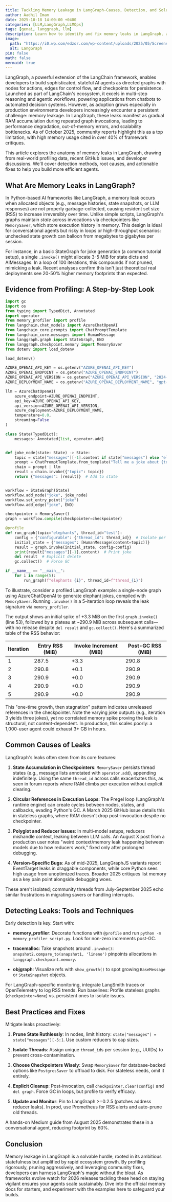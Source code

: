 ```yaml
---
title: Tackling Memory Leakage in LangGraph-Causes, Detection, and Solutions
author: Aadhil Imam
date: 2025-10-18 14:00:00 +0400
categories: [LLM,LangGraph,LLMOps]
tags: [genai, langgraph, llm]
description: Learn how to identify and fix memory leaks in LangGraph, a LangChain extension for stateful AI agents, with practical detection tools and mitigation strategies.
image:
  path: "https://i0.wp.com/edzor.com/wp-content/uploads/2025/05/Screenshot-2025-05-12-at-3.47.21%E2%80%AFPM.png?fit=1400%2C792&ssl=1"
  alt: LangGraph
pin: false
math: false
mermaid: true
---
```


LangGraph, a powerful extension of the LangChain framework, enables developers to build sophisticated, stateful AI agents as directed graphs with nodes for actions, edges for control flow, and checkpoints for persistence. Launched as part of LangChain's ecosystem, it excels in multi-step reasoning and agentic workflows, powering applications from chatbots to automated decision systems. However, as adoption grows especially in production environments developers increasingly encounter a persistent challenge: memory leakage. In LangGraph, these leaks manifest as gradual RAM accumulation during repeated graph invocations, leading to performance degradation, out-of-memory errors, and scalability bottlenecks. As of October 2025, community reports highlight this as a top limitation, with high memory usage cited in over 40% of framework critiques.

This article explores the anatomy of memory leaks in LangGraph, drawing from real-world profiling data, recent GitHub issues, and developer discussions. We'll cover detection methods, root causes, and actionable fixes to help you build more efficient agents.

## What Are Memory Leaks in LangGraph?

In Python-based AI frameworks like LangGraph, a memory leak occurs when allocated objects (e.g., message histories, state snapshots, or LLM responses) are not properly garbage-collected, causing resident set size (RSS) to increase irreversibly over time. Unlike simple scripts, LangGraph's graphs maintain *state* across invocations via checkpointers like `MemorySaver`, which store execution history in memory. This design is ideal for conversational agents but risky in loops or high-throughput scenarios: unchecked state growth can balloon from megabytes to gigabytes per session.

For instance, in a basic StateGraph for joke generation (a common tutorial setup), a single `.invoke()` might allocate 3-5 MiB for state dicts and AIMessages. In a loop of 100 iterations, this compounds if not pruned, mimicking a leak. Recent analyses confirm this isn't just theoretical real deployments see 20-50% higher memory footprints than expected.

## Evidence from Profiling: A Step-by-Step Look

```python
import gc
import os
from typing import TypedDict, Annotated
import operator
from memory_profiler import profile
from langchain.chat_models import AzureChatOpenAI
from langchain_core.prompts import ChatPromptTemplate
from langchain_core.messages import HumanMessage
from langgraph.graph import StateGraph, END
from langgraph.checkpoint.memory import MemorySaver
from dotenv import load_dotenv

load_dotenv()

AZURE_OPENAI_API_KEY = os.getenv("AZURE_OPENAI_API_KEY")
AZURE_OPENAI_ENDPOINT = os.getenv("AZURE_OPENAI_ENDPOINT")
AZURE_OPENAI_API_VERSION = os.getenv("AZURE_OPENAI_API_VERSION", "2024-12-01-preview")
AZURE_DEPLOYMENT_NAME = os.getenv("AZURE_OPENAI_DEPLOYMENT_NAME", "gpt-4o-mini")

llm = AzureChatOpenAI( 
    azure_endpoint=AZURE_OPENAI_ENDPOINT,
    api_key=AZURE_OPENAI_API_KEY,
    api_version=AZURE_OPENAI_API_VERSION,
    azure_deployment=AZURE_DEPLOYMENT_NAME,
    temperature=0.0,
    streaming=False
)

class State(TypedDict):
    messages: Annotated[list, operator.add] 


def joke_node(state: State) -> State:
    topic = state["messages"][-1].content if state["messages"] else "elephants" 
    prompt = ChatPromptTemplate.from_template("Tell me a joke about {topic}.")
    chain = prompt | llm
    result = chain.invoke({"topic": topic})
    return {"messages": [result]}  # Add to state


workflow = StateGraph(State)
workflow.add_node("joke", joke_node)
workflow.set_entry_point("joke")
workflow.add_edge("joke", END)

checkpointer = MemorySaver()
graph = workflow.compile(checkpointer=checkpointer)

@profile
def run_graph(topic="elephants", thread_id="test"):
    config = {"configurable": {"thread_id": thread_id}}  # Isolate per thread
    initial_state = {"messages": [HumanMessage(content=topic)]}
    result = graph.invoke(initial_state, config=config)
    print(result["messages"][-1].content)  # Print joke
    del result  # Explicit delete
    gc.collect()  # Force GC

if __name__ == "__main__":
    for i in range(5):  
        run_graph(f"elephants {i}", thread_id=f"thread_{i}") 

```

To illustrate, consider a profiled LangGraph example: a single-node graph using AzureChatOpenAI to generate elephant jokes, compiled with `MemorySaver`. Running `.invoke()` in a 5-iteration loop reveals the leak signature via `memory_profiler`.

The output shows an initial spike of +3.3 MiB on the first `graph.invoke()` (line 53), followed by a plateau at ~290.9 MiB across subsequent calls—with no release despite `del result` and `gc.collect()`. Here's a summarized table of the RSS behavior:

| Iteration | Entry RSS (MiB) | Invoke Increment (MiB) | Post-GC RSS (MiB) |
|-----------|-----------------|-------------------------|-------------------|
| 1         | 287.5          | +3.3                   | 290.8            |
| 2         | 290.8          | +0.1                   | 290.9            |
| 3         | 290.9          | +0.0                   | 290.9            |
| 4         | 290.9          | +0.0                   | 290.9            |
| 5         | 290.9          | +0.0                   | 290.9            |

This "one-time growth, then stagnation" pattern indicates unreleased references in the checkpointer. Note the varying joke outputs (e.g., iteration 3 yields three jokes), yet no correlated memory spike proving the leak is structural, not content-dependent. In production, this scales poorly: a 1,000-user agent could exhaust 3+ GB in hours.

## Common Causes of Leaks

LangGraph's leaks often stem from its core features:

1. **State Accumulation in Checkpointers**: `MemorySaver` persists thread states (e.g., message lists annotated with `operator.add`), appending indefinitely. Using the same `thread_id` across calls exacerbates this, as seen in forum reports where RAM climbs per execution without explicit clearing.

2. **Circular References in Execution Loops**: The Pregel loop (LangGraph's runtime engine) can create cycles between nodes, states, and callbacks, evading Python's GC. A March 2025 GitHub issue details this in stateless graphs, where RAM doesn't drop post-invocation despite no checkpointer.

3. **Polyglot and Reducer Issues**: In multi-model setups, reducers mishandle context, leaking between LLM calls. An August X post from a production user notes "weird context/memory leak happening between models due to how reducers work," fixed only after prolonged debugging.

4. **Version-Specific Bugs**: As of mid-2025, LangGraphJS variants report EventTarget leaks in draggable components, while core Python sees high usage from unoptimized traces. Broader 2025 critiques list memory as a key pain point alongside debugging woes.

These aren't isolated; community threads from July-September 2025 echo similar frustrations in migrating savers or handling interrupts.

## Detecting Leaks: Tools and Techniques

Early detection is key. Start with:

- **memory_profiler**: Decorate functions with `@profile` and run `python -m memory_profiler script.py`. Look for non-zero increments post-GC.

- **tracemalloc**: Take snapshots around `.invoke()`: `snapshot2.compare_to(snapshot1, 'lineno')` pinpoints allocations in `langgraph.checkpoint.memory`.

- **objgraph**: Visualize refs with `show_growth()` to spot growing `BaseMessage` or `StateSnapshot` objects.

For LangGraph-specific monitoring, integrate LangSmith traces or OpenTelemetry to log RSS trends. Run baselines: Profile stateless graphs (`checkpointer=None`) vs. persistent ones to isolate issues.

## Best Practices and Fixes

Mitigate leaks proactively:

1. **Prune State Ruthlessly**: In nodes, limit history: `state["messages"] = state["messages"][-5:]`. Use custom reducers to cap sizes.

2. **Isolate Threads**: Assign unique `thread_id`s per session (e.g., UUIDs) to prevent cross-contamination.

3. **Choose Checkpointers Wisely**: Swap `MemorySaver` for database-backed options like `PostgresSaver` to offload to disk. For stateless needs, omit it entirely.

4. **Explicit Cleanup**: Post-invocation, call `checkpointer.clear(config)` and `del graph`. Force GC in loops, but profile to verify efficacy.

5. **Update and Monitor**: Pin to LangGraph >=0.2.5 (patches address reducer leaks). In prod, use Prometheus for RSS alerts and auto-prune old threads.

A hands-on Medium guide from August 2025 demonstrates these in a conversational agent, reducing footprint by 60%.

## Conclusion

Memory leakage in LangGraph is a solvable hurdle, rooted in its ambitious statefulness but amplified by rapid ecosystem growth. By profiling rigorously, pruning aggressively, and leveraging community fixes, developers can harness LangGraph's magic without the bloat. As frameworks evolve watch for 2026 releases tackling these head on staying vigilant ensures your agents scale sustainably. Dive into the official memory docs for starters, and experiment with the examples here to safeguard your builds.
